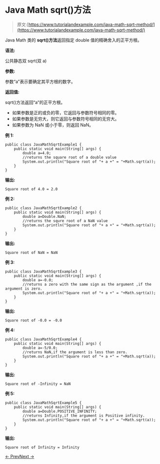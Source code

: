# Java Math sqrt()方法

> 原文:[https://www.tutorialandexample.com/java-math-sqrt-method/](https://www.tutorialandexample.com/java-math-sqrt-method/)

Java Math 类的 **sqrt()方法**返回指定 double 值的精确舍入的正平方根。

**语法:**

公共静态双 sqrt(双 a)

**参数:**

参数“a”表示要确定其平方根的数字。

**返回值:**

sqrt()方法返回“a”的正平方根。

*   如果参数是正的或负的零，它返回与参数符号相同的零。
*   如果参数是无穷大，则它返回与参数符号相同的无穷大。
*   如果参数为 NaN 或小于零，则返回 NaN。

**例 1:**

```
public class JavaMathSqrtExample1 {
    public static void main(String[] args) {
        double a=4.0;
        //returns the square root of a double value
        System.out.println("Square root of "+ a +" = "+Math.sqrt(a));
    }
}
```

**输出:**

```
Square root of 4.0 = 2.0
```

**例 2:**

```
public class JavaMathSqrtExample2 {
    public static void main(String[] args) {
        double a=Double.NaN;
        //returns the squre root of a NaN value
        System.out.println("Square root of "+ a +" = "+Math.sqrt(a));
    }
}
```

**输出:**

```
Square root of NaN = NaN
```

**例 3:**

```
public class JavaMathSqrtExample3 {
    public static void main(String[] args) {
        double a=-0.0;
        //returns a zero with the same sign as the argument ,if the argument is zero.
        System.out.println("Square root of "+ a +" = "+Math.sqrt(a));
    }
}
```

**输出:**

```
Square root of -0.0 = -0.0
```

**例 4:**

```
public class JavaMathSqrtExample4 {
    public static void main(String[] args) {
        double a=-5/0.0;
        //returns NaN,if the argument is less than zero.
        System.out.println("Square root of "+ a +" = "+Math.sqrt(a));
    }
}
```

**输出:**

```
Square root of -Infinity = NaN
```

**例 5:**

```
public class JavaMathSqrtExample5 {
    public static void main(String[] args) {
        double a=Double.POSITIVE_INFINITY;
        //returns Infinity,if the argument is Positive infinity.
        System.out.println("Square root of "+ a +" = "+Math.sqrt(a));
    }
}
```

**输出:**

```
Square root of Infinity = Infinity
```

[← Prev](https://www.tutorialandexample.com/java-math-sinh-method/)[Next →](https://www.tutorialandexample.com/java-math-subtractexact-method/)